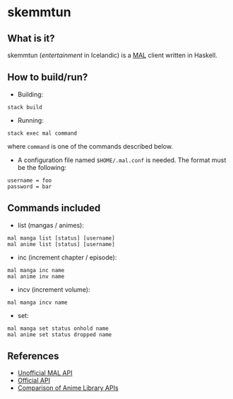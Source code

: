 # skemmtun

## What is it?

skemmtun (*entertainment* in Icelandic) is a [MAL](http://myanimelist.net) client written in Haskell.

## How to build/run?

- Building:
```
stack build
```

- Running:
```
stack exec mal command
```
where `command` is one of the commands described below.

- A configuration file named `$HOME/.mal.conf` is needed. The format must be the following:
```
username = foo
password = bar
```

## Commands included

- list (mangas / animes):
```
mal manga list [status] [username]
mal anime list [status] [username]
```

- inc (increment chapter / episode):
```
mal manga inc name
mal anime inv name
```

- incv (increment volume):
```
mal manga incv name
```

- set:
```
mal manga set status onhold name
mal anime set status dropped name
```

## References

- [Unofficial MAL API](https://github.com/chuyeow/myanimelist-api)
- [Official API](http://myanimelist.net/modules.php?go=api)
- [Comparison of Anime Library APIs](http://taiga.erengy.com/api.html)

